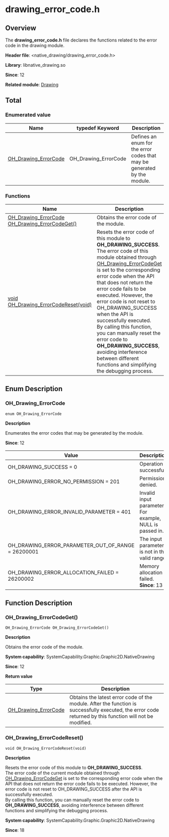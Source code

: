 # drawing_error_code.h

<!--Kit: ArkGraphics 2D-->
<!--Subsystem: Graphic-->
<!--Owner: @hangmengxin-->
<!--Designer: @wangyanglan-->
<!--Tester: @nobuggers-->
<!--Adviser: @ge-yafang-->

## Overview

The **drawing_error_code.h** file declares the functions related to the error code in the drawing module.

**Header file**: <native_drawing/drawing_error_code.h>

**Library**: libnative_drawing.so

**Since**: 12

**Related module**: [Drawing](capi-drawing.md)

## Total

### Enumerated value

| Name| typedef Keyword| Description|
| -- | -- | -- |
| [OH_Drawing_ErrorCode](#oh_drawing_errorcode) | OH_Drawing_ErrorCode | Defines an enum for the error codes that may be generated by the module.|

### Functions

| Name| Description|
| -- | -- |
| [OH_Drawing_ErrorCode OH_Drawing_ErrorCodeGet()](#oh_drawing_errorcodeget) | Obtains the error code of the module.|
| [void OH_Drawing_ErrorCodeReset(void)](#oh_drawing_errorcodereset) | Resets the error code of this module to **OH_DRAWING_SUCCESS**.<br>The error code of this module obtained through [OH_Drawing_ErrorCodeGet](capi-drawing-error-code-h.md#oh_drawing_errorcodeget) is set to the corresponding error code when the API that does not return the error code fails to be executed. However, the error code is not reset to OH_DRAWING_SUCCESS when the API is successfully executed.<br>By calling this function, you can manually reset the error code to **OH_DRAWING_SUCCESS**, avoiding interference between different functions and simplifying the debugging process.|

## Enum Description

### OH_Drawing_ErrorCode

```
enum OH_Drawing_ErrorCode
```

**Description**

Enumerates the error codes that may be generated by the module.

**Since**: 12

| Value| Description|
| -- | -- |
| OH_DRAWING_SUCCESS = 0 | Operation successful.|
| OH_DRAWING_ERROR_NO_PERMISSION = 201 | Permission denied.|
| OH_DRAWING_ERROR_INVALID_PARAMETER = 401 | Invalid input parameter. For example, NULL is passed in.|
| OH_DRAWING_ERROR_PARAMETER_OUT_OF_RANGE = 26200001 | The input parameter is not in the valid range.|
| OH_DRAWING_ERROR_ALLOCATION_FAILED = 26200002 |  Memory allocation failed.<br>**Since**: 13|


## Function Description

### OH_Drawing_ErrorCodeGet()

```
OH_Drawing_ErrorCode OH_Drawing_ErrorCodeGet()
```

**Description**

Obtains the error code of the module.

**System capability**: SystemCapability.Graphic.Graphic2D.NativeDrawing

**Since**: 12

**Return value**

| Type| Description|
| -- | -- |
| [OH_Drawing_ErrorCode](#oh_drawing_errorcode) | Obtains the latest error code of the module. After the function is successfully executed, the error code returned by this function will not be modified.|

### OH_Drawing_ErrorCodeReset()

```
void OH_Drawing_ErrorCodeReset(void)
```

**Description**

Resets the error code of this module to **OH_DRAWING_SUCCESS**.<br>The error code of the current module obtained through [OH_Drawing_ErrorCodeGet](capi-drawing-error-code-h.md#oh_drawing_errorcodeget) is set to the corresponding error code when the API that does not return the error code fails to be executed. However, the error code is not reset to OH_DRAWING_SUCCESS after the API is successfully executed.<br>By calling this function, you can manually reset the error code to **OH_DRAWING_SUCCESS**, avoiding interference between different functions and simplifying the debugging process.

**System capability**: SystemCapability.Graphic.Graphic2D.NativeDrawing

**Since**: 18

